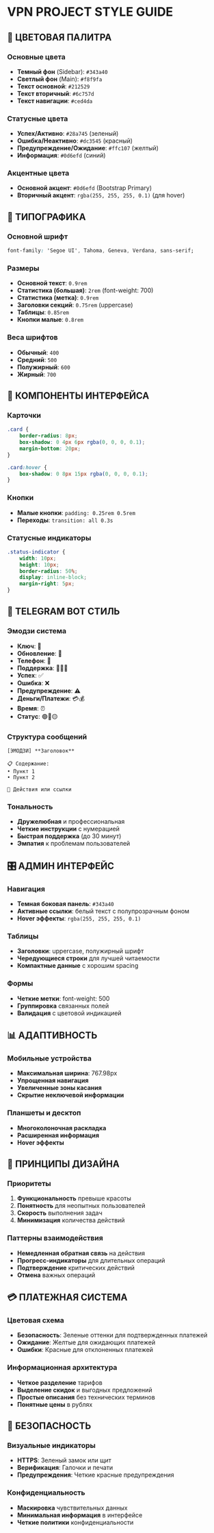 # VPN PROJECT STYLE GUIDE

## 🎨 ЦВЕТОВАЯ ПАЛИТРА

### Основные цвета
- **Темный фон** (Sidebar): `#343a40`
- **Светлый фон** (Main): `#f8f9fa`
- **Текст основной**: `#212529`
- **Текст вторичный**: `#6c757d`
- **Текст навигации**: `#ced4da`

### Статусные цвета
- **Успех/Активно**: `#28a745` (зеленый)
- **Ошибка/Неактивно**: `#dc3545` (красный) 
- **Предупреждение/Ожидание**: `#ffc107` (желтый)
- **Информация**: `#0d6efd` (синий)

### Акцентные цвета
- **Основной акцент**: `#0d6efd` (Bootstrap Primary)
- **Вторичный акцент**: `rgba(255, 255, 255, 0.1)` (для hover)

## 📝 ТИПОГРАФИКА

### Основной шрифт
```css
font-family: 'Segoe UI', Tahoma, Geneva, Verdana, sans-serif;
```

### Размеры
- **Основной текст**: `0.9rem`
- **Статистика (большая)**: `2rem` (font-weight: 700)
- **Статистика (метка)**: `0.9rem`
- **Заголовки секций**: `0.75rem` (uppercase)
- **Таблицы**: `0.85rem`
- **Кнопки малые**: `0.8rem`

### Веса шрифтов
- **Обычный**: `400`
- **Средний**: `500`
- **Полужирный**: `600`
- **Жирный**: `700`

## 🧭 КОМПОНЕНТЫ ИНТЕРФЕЙСА

### Карточки
```css
.card {
    border-radius: 8px;
    box-shadow: 0 4px 6px rgba(0, 0, 0, 0.1);
    margin-bottom: 20px;
}

.card:hover {
    box-shadow: 0 8px 15px rgba(0, 0, 0, 0.1);
}
```

### Кнопки
- **Малые кнопки**: `padding: 0.25rem 0.5rem`
- **Переходы**: `transition: all 0.3s`

### Статусные индикаторы
```css
.status-indicator {
    width: 10px;
    height: 10px;
    border-radius: 50%;
    display: inline-block;
    margin-right: 5px;
}
```

## 📱 TELEGRAM BOT СТИЛЬ

### Эмодзи система
- **Ключ**: 🔑
- **Обновление**: 🔄
- **Телефон**: 📱
- **Поддержка**: 🧑🏼‍💻
- **Успех**: ✅
- **Ошибка**: ❌
- **Предупреждение**: ⚠️
- **Деньги/Платежи**: 💳💰
- **Время**: ⏰
- **Статус**: 🟢🔴🟡

### Структура сообщений
```
[ЭМОДЗИ] **Заголовок**

📋 Содержание:
• Пункт 1
• Пункт 2

🔗 Действия или ссылки
```

### Тональность
- **Дружелюбная** и профессиональная
- **Четкие инструкции** с нумерацией
- **Быстрая поддержка** (до 30 минут)
- **Эмпатия** к проблемам пользователей

## 🎛️ АДМИН ИНТЕРФЕЙС

### Навигация
- **Темная боковая панель**: `#343a40`
- **Активные ссылки**: белый текст с полупрозрачным фоном
- **Hover эффекты**: `rgba(255, 255, 255, 0.1)`

### Таблицы
- **Заголовки**: uppercase, полужирный шрифт
- **Чередующиеся строки** для лучшей читаемости
- **Компактные данные** с хорошим spacing

### Формы
- **Четкие метки**: font-weight: 500
- **Группировка** связанных полей
- **Валидация** с цветовой индикацией

## 📊 АДАПТИВНОСТЬ

### Мобильные устройства
- **Максимальная ширина**: 767.98px
- **Упрощенная навигация**
- **Увеличенные зоны касания**
- **Скрытие неключевой информации**

### Планшеты и десктоп
- **Многоколоночная раскладка**
- **Расширенная информация**
- **Hover эффекты**

## 🎯 ПРИНЦИПЫ ДИЗАЙНА

### Приоритеты
1. **Функциональность** превыше красоты
2. **Понятность** для неопытных пользователей
3. **Скорость** выполнения задач
4. **Минимизация** количества действий

### Паттерны взаимодействия
- **Немедленная обратная связь** на действия
- **Прогресс-индикаторы** для длительных операций
- **Подтверждение** критических действий
- **Отмена** важных операций

## 💳 ПЛАТЕЖНАЯ СИСТЕМА

### Цветовая схема
- **Безопасность**: Зеленые оттенки для подтвержденных платежей
- **Ожидание**: Желтые для ожидающих платежей  
- **Ошибки**: Красные для отклоненных платежей

### Информационная архитектура
- **Четкое разделение** тарифов
- **Выделение скидок** и выгодных предложений
- **Простые описания** без технических терминов
- **Понятные цены** в рублях

## 🔐 БЕЗОПАСНОСТЬ

### Визуальные индикаторы
- **HTTPS**: Зеленый замок или щит
- **Верификация**: Галочки и печати
- **Предупреждения**: Четкие красные предупреждения

### Конфиденциальность
- **Маскировка** чувствительных данных
- **Минимальная информация** в интерфейсе
- **Четкие политики** конфиденциальности 